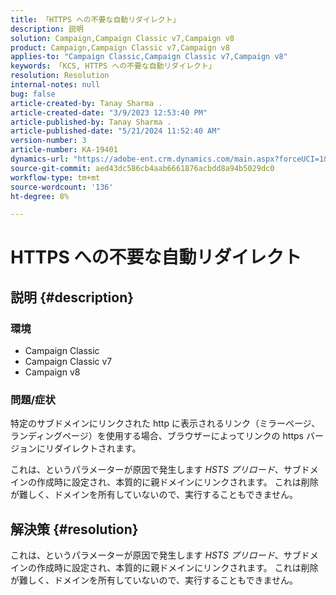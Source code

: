 ```yaml
---
title: 「HTTPS への不要な自動リダイレクト」
description: 説明
solution: Campaign,Campaign Classic v7,Campaign v8
product: Campaign,Campaign Classic v7,Campaign v8
applies-to: "Campaign Classic,Campaign Classic v7,Campaign v8"
keywords: 「KCS, HTTPS への不要な自動リダイレクト」
resolution: Resolution
internal-notes: null
bug: false
article-created-by: Tanay Sharma .
article-created-date: "3/9/2023 12:53:40 PM"
article-published-by: Tanay Sharma .
article-published-date: "5/21/2024 11:52:40 AM"
version-number: 3
article-number: KA-19401
dynamics-url: "https://adobe-ent.crm.dynamics.com/main.aspx?forceUCI=1&pagetype=entityrecord&etn=knowledgearticle&id=5df1d665-79be-ed11-83ff-6045bd006ce9"
source-git-commit: aed43dc586cb4aab6661876acbdd8a94b5029dc0
workflow-type: tm+mt
source-wordcount: '136'
ht-degree: 8%

---
```


# HTTPS への不要な自動リダイレクト

## 説明 {#description}


### 環境

- Campaign Classic
- Campaign Classic v7
- Campaign v8


### 問題/症状

特定のサブドメインにリンクされた http に表示されるリンク（ミラーページ、ランディングページ）を使用する場合、ブラウザーによってリンクの https バージョンにリダイレクトされます。

これは、というパラメーターが原因で発生します *HSTS プリロード*、サブドメインの作成時に設定され、本質的に親ドメインにリンクされます。 これは削除が難しく、ドメインを所有していないので、実行することもできません。


## 解決策 {#resolution}


これは、というパラメーターが原因で発生します *HSTS プリロード*、サブドメインの作成時に設定され、本質的に親ドメインにリンクされます。 これは削除が難しく、ドメインを所有していないので、実行することもできません。
